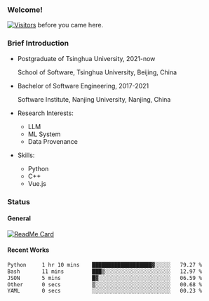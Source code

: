 ### Welcome!

[![Visitors](https://visitor-badge.laobi.icu/badge?page_id=HermitSun.HermitSun)]() before you came here.

### Brief Introduction

- Postgraduate of Tsinghua University, 2021-now
  
  School of Software, Tsinghua University, Beijing, China

- Bachelor of Software Engineering, 2017-2021
  
  Software Institute, Nanjing University, Nanjing, China

- Research Interests:
  - LLM
  - ML System
  - Data Provenance

- Skills:
  - Python
  - C++
  - Vue.js

### Status

#### General

[![ReadMe Card](https://github-readme-stats.hermitsun.vercel.app/api?username=HermitSun&count_private=true&show_icons=true)]()

#### Recent Works

<!--START_SECTION:waka-->

```txt
Python     1 hr 10 mins    ███████████████████▓░░░░░   79.27 %
Bash       11 mins         ███▒░░░░░░░░░░░░░░░░░░░░░   12.97 %
JSON       5 mins          █▓░░░░░░░░░░░░░░░░░░░░░░░   06.59 %
Other      0 secs          ▒░░░░░░░░░░░░░░░░░░░░░░░░   00.68 %
YAML       0 secs          ░░░░░░░░░░░░░░░░░░░░░░░░░   00.23 %
```

<!--END_SECTION:waka-->
